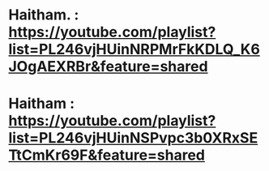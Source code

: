 #  Haitham. : https://youtube.com/playlist?list=PL246vjHUinNRPMrFkKDLQ_K6JOgAEXRBr&feature=shared
# Haitham : https://youtube.com/playlist?list=PL246vjHUinNSPvpc3b0XRxSETtCmKr69F&feature=shared
